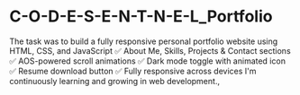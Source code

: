 # C-O-D-E-S-E-N-T-N-E-L_Portfolio
The task was to build a fully responsive personal portfolio website using HTML, CSS, and JavaScript ✅ About Me, Skills, Projects &amp; Contact sections  ✅ AOS-powered scroll animations  ✅ Dark mode toggle with animated icon  ✅ Resume download button  ✅ Fully responsive across devices I'm continuously learning and growing in web development.,
